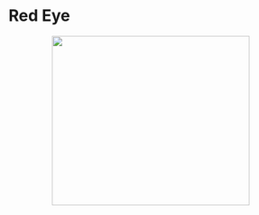 # Red Eye
 <p align="middle">
 <img src="![Untitled-1](https://user-images.githubusercontent.com/58152328/162644166-c6a436d6-0b5d-4533-8d28-fe3f4adf3b7c.png)
" width="350" height="300">
</p>
